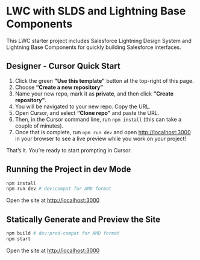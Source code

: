 # LWC with SLDS and Lightning Base Components

This LWC starter project includes Salesforce Lightning Design System and Lightning Base Components for quickly building Salesforce interfaces.

## Designer - Cursor Quick Start
1. Click the green **"Use this template"** button at the top-right of this page.
2. Choose **“Create a new repository”**
3. Name your new repo, mark it as **private**, and then click **"Create repository"**.
4. You will be navigated to your new repo. Copy the URL.
5. Open Cursor, and select **“Clone repo”** and paste the URL.
6. Then, in the Cursor command line, run `npm install` (this can take a couple of minutes).
7. Once that is complete, run `npm run dev` and open [http://localhost:3000](http://localhost:3000) in your browser to see a live preview while you work on your project!

That’s it. You’re ready to start prompting in Cursor.

## Running the Project in dev Mode

```bash
npm install
npm run dev # dev:compat for AMD format
```

Open the site at [http://localhost:3000](http://localhost:3000)

## Statically Generate and Preview the Site

```bash
npm build # dev:prod-compat for AMD format
npm start
```

Open the site at [http://localhost:3000](http://localhost:3000)
